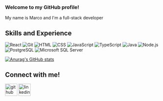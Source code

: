 ### Welcome to my GitHub profile!

My name is Marco and I'm a full-stack developer

## Skills and Experience
![React](https://img.shields.io/badge/-React-000?style=flat&logo=react)
![Git](https://img.shields.io/badge/-Git-000?style=flat&logo=git)
![HTML](https://img.shields.io/badge/-HTML-000?style=flat&logo=html5)
![CSS](https://img.shields.io/badge/-CSS-000?style=flat&logo=css3)
![JavaScript](https://img.shields.io/badge/-JavaScript-000?style=flat&logo=javascript)
![TypeScript](https://img.shields.io/badge/-TypeScript-000?style=flat&logo=typescript)
![Java](https://img.shields.io/badge/-Java-000?style=flat&logo=java)
![Node.js](https://img.shields.io/badge/-Node.js-000?style=flat&logo=node.js)
![PostgreSQL](https://img.shields.io/badge/-PostgreSQL-000?style=flat&logo=postgresql)
![Microsoft SQL Server](https://img.shields.io/badge/-Microsoft%20SQL%20Server-000?style=flat&logo=microsoft%20sql%20server)


[![Anurag's GitHub stats](https://github-readme-stats.vercel.app/api?username=marboleda&count_private=true&show_icons=true&theme=tokyonight)](https://github.com/anuraghazra/github-readme-stats)

## Connect with me!
[<img src='https://simpleicons.org/icons/github.svg' alt='github' height='40'>](https://github.com/marboleda)  [<img src='https://simpleicons.org/icons/linkedin.svg' alt='linkedin' height='40'>](https://www.linkedin.com/in/marco-arboleda//)  

